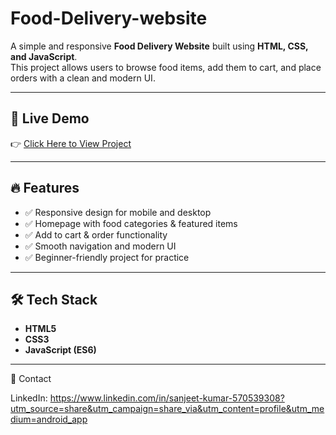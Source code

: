 # Food-Delivery-website

A simple and responsive **Food Delivery Website** built using **HTML, CSS, and JavaScript**.  
This project allows users to browse food items, add them to cart, and place orders with a clean and modern UI.  

---

## 🚀 Live Demo  
👉 [Click Here to View Project](https://jazzy-pithivier-dafe4f.netlify.app/)  


---

## 🔥 Features  
- ✅ Responsive design for mobile and desktop  
- ✅ Homepage with food categories & featured items  
- ✅ Add to cart & order functionality  
- ✅ Smooth navigation and modern UI  
- ✅ Beginner-friendly project for practice  

---

## 🛠️ Tech Stack  
- **HTML5**  
- **CSS3**  
- **JavaScript (ES6)**  

---

📧 Contact

LinkedIn: https://www.linkedin.com/in/sanjeet-kumar-570539308?utm_source=share&utm_campaign=share_via&utm_content=profile&utm_medium=android_app
